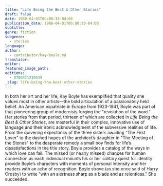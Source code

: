 ```yaml
---
title: "Life Being the Best & Other Stories"
draft: false
date: 1988-04-01T06:00:33-04:00
publication_date: 1988-04-01T06:00:33-04:00
subtitle:
genre: fiction
subgenre:
  - stories
language:
author:
  - contributor/kay-boyle.md
translator:
editor:
featured_image_path:
editions:
  - 9780811210539
_slug: life-being-the-best-other-stories
---
```


In both her art and her life, Kay Boyle has exemplified that quality she values most in other artists––the bold articulation of a passionately held belief. An American expatriate in Europe from 1923-1941, Boyle was part of that pioneering group of modernists forging the "revolution of the word." Her stories from that period, thirteen of which are collected in _Life Being the Best & Other Stories_, are masterful in their complex, innovative use of language and their ironic acknowledgment of the subversive realities of life. From the quivering expectancy of the three sisters awaiting "The First Lover" to the dashed hopes of the architect’s daughter in "The Meeting of the Stones" to the desperate remedy a small boy finds for life’s dissatisfactions in the title story, Boyle provides a catalog of the ways in which love can fail. The missed (or nearly missed) chances for human connection as each individual mounts his or her solitary quest for identity provide Boyle’s characters with moments of personal intensity and her readers with an ache of recognition. Boyle strove (as she once said of Harry Crosby) to write "with an alertness sharp as a blade and as relentless." She succeeded.

